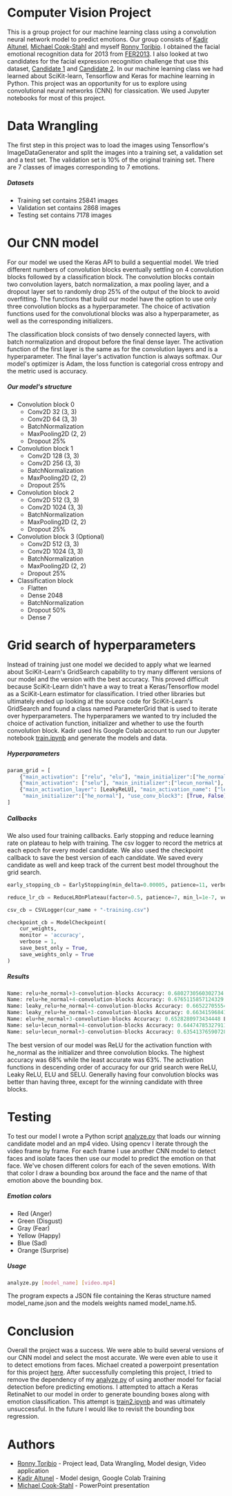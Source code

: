 # Computer Vision Project
This is a group project for our machine learning class using a convolution neural network model to predict emotions. Our group consists of [Kadir Altunel](https://github.com/KadirOrcunAltunel), [Michael Cook-Stahl](https://github.com/MichaelCook01) and myself [Ronny Toribio](https://github.com/ronny-phoenix). I obtained the facial emotional recognition data for 2013 from [FER2013](https://www.kaggle.com/code/ritikjain00/model-training-fer-13/data). I also looked at two candidates for the facial expression recognition challenge that use this dataset, [Candidate 1](https://www.kaggle.com/code/ritikjain00/model-training-fer-13/notebook) and [Candidate 2](https://www.kaggle.com/code/gauravsharma99/facial-emotion-recognition/notebook). In our machine learning class we had learned about SciKit-learn, Tensorflow and Keras for machine learning in Python. This project was an opportunity for us to explore using convolutional neural networks (CNN) for classication. We used Jupyter notebooks for most of this project.

# Data Wrangling
The first step in this project was to load the images using Tensorflow's ImageDataGenerator and split the images into a training set, a validation set and a test set. The validation set is 10% of the original training set. There are 7 classes of images corresponding to 7 emotions.

##### Datasets
- Training set contains 25841 images
- Validation set contains 2868 images
- Testing set contains 7178 images

# Our CNN model
For our model we used the Keras API to build a sequential model. We tried different numbers of convolution blocks eventually settling on 4 convolution blocks followed by a classification block. The convolution blocks contain two convolution layers, batch normalization, a max pooling layer, and a dropout layer set to randomly drop 25% of the output of the block to avoid overfitting. The functions that build our model have the option to use only three convolution blocks as a hyperparameter. The choice of activation functions used for the convolutional blocks was also a hyperparameter, as well as the corresponding initializers.

The classification block consists of two densely connected layers, with batch normalization and dropout before the final dense layer. The activation function of the first layer is the same as for the convolution layers and is a hyperparameter. The final layer's activation function is always softmax. Our model's optimizer is Adam, the loss function is categorial cross entropy and the metric used is accuracy.

##### Our model's structure
- Convolution block 0
   - Conv2D 32 (3, 3)
   - Conv2D 64 (3, 3)
   - BatchNormalization
   - MaxPooling2D (2, 2)
   - Dropout 25%
- Convolution block 1
   - Conv2D 128 (3, 3)
   - Conv2D 256 (3, 3)
   - BatchNormalization
   - MaxPooling2D (2, 2)
   - Dropout 25%
- Convolution block 2
   - Conv2D 512 (3, 3)
   - Conv2D 1024 (3, 3)
   - BatchNormalization
   - MaxPooling2D (2, 2)
   - Dropout 25%
- Convolution block 3 (Optional)
   - Conv2D 512 (3, 3)
   - Conv2D 1024 (3, 3)
   - BatchNormalization
   - MaxPooling2D (2, 2)
   - Dropout 25%
- Classification block
   - Flatten
   - Dense 2048
   - BatchNormalization
   - Dropout 50%
   - Dense 7
   
# Grid search of hyperparameters
Instead of training just one model we decided to apply what we learned about SciKit-Learn's GridSearch capability to try many different versions of our model and the version with the best accuracy. This proved difficult because SciKit-Learn didn't have a way to treat a Keras/Tensorflow model as a SciKit-Learn estimator for classification. I tried other libraries but ultimately ended up looking at the source code for SciKit-Learn's GridSearch and found a class named ParameterGrid that is used to iterate over hyperparameters. The hyperparamers we wanted to try included the choice of activation function, initializer and whether to use the fourth convolution block. Kadir used his Google Colab account to run our Jupyter notebook [train.ipynb](/train.ipynb) and generate the models and data.

##### Hyperparameters
```Python
param_grid = [
    {"main_activation": ["relu", "elu"], "main_initializer":["he_normal"], "use_conv_block3": [True, False]},
    {"main_activation": ["selu"], "main_initializer":["lecun_normal"], "use_conv_block3": [True, False]},
    {"main_activation_layer": [LeakyReLU], "main_activation_name": ["leaky_relu"],
     "main_initializer":["he_normal"], "use_conv_block3": [True, False]}
]
```

##### Callbacks
We also used four training callbacks. Early stopping and reduce learning rate on plateau to help with training. The csv logger to record the metrics at each epoch for every model candidate. We also used the checkpoint callback to save the best version of each candidate. We saved every candidate as well and keep track of the current best model throughout the grid search.

```Python
early_stopping_cb = EarlyStopping(min_delta=0.00005, patience=11, verbose=1, restore_best_weights=True)

reduce_lr_cb = ReduceLROnPlateau(factor=0.5, patience=7, min_l=1e-7, verbose=1)

csv_cb = CSVLogger(cur_name + "-training.csv")

checkpoint_cb = ModelCheckpoint(
    cur_weights,
    monitor = 'accuracy',
    verbose = 1, 
    save_best_only = True,
    save_weights_only = True
)
```

##### Results

```Python
Name: relu+he_normal+3-convolution-blocks Accuracy: 0.6802730560302734 Loss: 1.0993871688842773
Name: relu+he_normal+4-convolution-blocks Accuracy: 0.6765115857124329 Loss: 1.0885995626449585
Name: leaky_relu+he_normal+4-convolution-blocks Accuracy: 0.6652270555496216 Loss: 1.05915367603302
Name: leaky_relu+he_normal+3-convolution-blocks Accuracy: 0.6634159684181213 Loss: 1.0441060066223145
Name: elu+he_normal+3-convolution-blocks Accuracy: 0.6528280973434448 Loss: 1.0537306070327759
Name: selu+lecun_normal+4-convolution-blocks Accuracy: 0.6447478532791138 Loss: 1.1209967136383057
Name: selu+lecun_normal+3-convolution-blocks Accuracy: 0.6354137659072876 Loss: 1.1144425868988037
```

The best version of our model was ReLU for the activation function with he_normal as the initializer and three convolution blocks. The highest accuracy was 68% while the least accurate was 63%. The activation functions in descending order of accuracy for our grid search were ReLU, Leaky ReLU, ELU and SELU. Generally having four convolution blocks was better than having three, except for the winning candidate with three blocks.

# Testing
To test our model I wrote a Python script [analyze.py](/analyze.py) that loads our winning candidate model and an mp4 video. Using opencv I iterate through the video frame by frame. For each frame I use another CNN model to detect faces and isolate faces then use our model to predict the emotion on that face. We've chosen different colors for each of the seven emotions. With that color I draw a bounding box around the face and the name of that emotion above the bounding box.

##### Emotion colors
- Red (Anger)
- Green (Disgust)
- Gray (Fear)
- Yellow (Happy)
- Blue (Sad)
- Orange (Surprise)

##### Usage
```bash
analyze.py [model_name] [video.mp4]
```
The program expects a JSON file containing the Keras structure named model_name.json and the models weights named model_name.h5.

# Conclusion
Overall the project was a success. We were able to build several versions of our CNN model and select the most accurate. We were even able to use it to detect emotions from faces. Michael created a powerpoint presentation for this project [here](/machine_learning_presentation.pptx). After successfully completing this project, I tried to remove the dependency of my [analyze.py](/analyze.py) of using another model for facial detection before predicting emotions. I attempted to attach a Keras RetinaNet to our model in order to generate bounding boxes along with emotion classification. This attempt is [train2.ipynb](/train2.ipynb) and was ultimately unsuccessful. In the future I would like to revisit the bounding box regression.

# Authors
- [Ronny Toribio](https://github.com/ronny-toribio) - Project lead, Data Wrangling, Model design, Video application
- [Kadir Altunel](https://github.com/KadirOrcunAltunel) - Model design, Google Colab Training
- [Michael Cook-Stahl](https://github.com/MichaelCook01) - PowerPoint presentation

